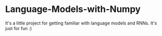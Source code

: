 # Language-Models-with-Numpy
It's a little project for getting familiar with language models and RNNs. It's just for fun :)
